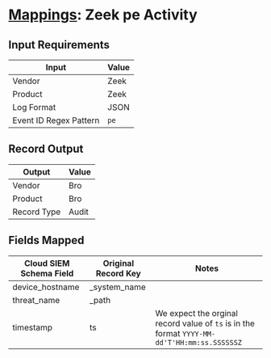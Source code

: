 # [Mappings](README.md): Zeek pe Activity

## Input Requirements

|Input|Value|
|-----|-----|
|Vendor|Zeek|
|Product|Zeek|
|Log Format|JSON|
|Event ID Regex Pattern|`pe`|

## Record Output

|Output|Value|
|------|-----|
|Vendor|Bro|
|Product|Bro|
|Record Type|Audit|

## Fields Mapped

|Cloud SIEM Schema Field|Original Record Key|Notes|
|-----------------------|-------------------|-----|
|device_hostname|_system_name||
|threat_name|_path||
|timestamp|ts|We expect the orginal record value of `ts` is in the format `YYYY-MM-dd'T'HH:mm:ss.SSSSSSZ`|

